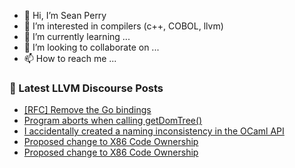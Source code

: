 - 👋 Hi, I’m Sean Perry
- 👀 I’m interested in compilers (c++, COBOL, llvm)
- 🌱 I’m currently learning ...
- 💞️ I’m looking to collaborate on ...
- 📫 How to reach me ...

<!---
s66perry/s66perry is a ✨ special ✨ repository because its `README.md` (this file) appears on your GitHub profile.
You can click the Preview link to take a look at your changes.
--->
### 📕 Latest LLVM Discourse Posts

<!-- DISCOURSE-LLVM:START -->
- [[RFC] Remove the Go bindings](https://discourse.llvm.org/t/rfc-remove-the-go-bindings/65725#post_8)
- [Program aborts when calling getDomTree&lpar;&rpar;](https://discourse.llvm.org/t/program-aborts-when-calling-getdomtree/65832#post_1)
- [I accidentally created a naming inconsistency in the OCaml API](https://discourse.llvm.org/t/i-accidentally-created-a-naming-inconsistency-in-the-ocaml-api/65715#post_5)
- [Proposed change to X86 Code Ownership](https://discourse.llvm.org/t/proposed-change-to-x86-code-ownership/65620#post_10)
- [Proposed change to X86 Code Ownership](https://discourse.llvm.org/t/proposed-change-to-x86-code-ownership/65620#post_9)
<!-- DISCOURSE-LLVM:END -->
